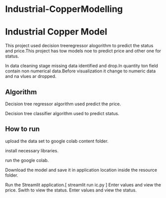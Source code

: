 # Industrial-CopperModelling

# Industrial Copper Model

This project used decision treeregressor alogorithm to predict the status and price.This project has tow models noe to predict price and other one for status.

In data cleaning stage missing data identified and drop.In quantity ton field contain non numerical data.Before visualization it change to numeric data and na vlues ar dropped.




## Algorithm

Decision tree regressor  algorithm used predict the  price.

Decision tree classifier  algorithm used to predict status.




## How to run

upload the data set to google colab content folder.

install necessary libraries.

run the google colab.

Download the model and save it in application location inside the resource folder.

Run the Streamlit application.[ streamlit run ic.py
]
Enter values and view the price.
Swith to view the status.
Enter values and view the status.



